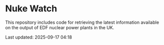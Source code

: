 # Nuke Watch

This repository includes code for retrieving the latest information available on the output of EDF nuclear power plants in the UK.

Last updated: 2025-09-17 04:18